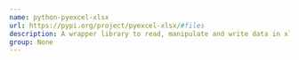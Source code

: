 ```yaml
---
name: python-pyexcel-xlsx
url: https://pypi.org/project/pyexcel-xlsx/#files
description: A wrapper library to read, manipulate and write data in xlsx and xlsmformat.
group: None
---
```

